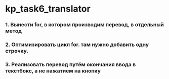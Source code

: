 # kp_task6_translator
### 1. Вынести for, в котором производим перевод, в отдельный метод   
### 2. Оптимизировать цикл for. там нужно добавить одну строчку.  
### 3. Реализовать перевод путём окончания ввода в текстбокс, а не нажатием на кнопку
